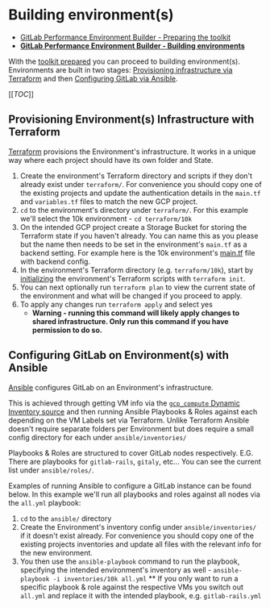 # Building environment(s)

* [GitLab Performance Environment Builder - Preparing the toolkit](prep_toolkit.md)
* [**GitLab Performance Environment Builder - Building environments**](building_environments.md)

With the [toolkit prepared](prep_toolkit.md) you can proceed to building environment(s). Environments are built in two stages: [Provisioning infrastructure via Terraform](#provisioning-environments-infrastructure-with-terraform) and then [Configuring GitLab via Ansible](#configuring-gitlab-on-environments-with-ansible).

[[_TOC_]]

## Provisioning Environment(s) Infrastructure with Terraform

[Terraform](https://www.terraform.io/) provisions the Environment's infrastructure. It works in a unique way where each project should have its own folder and State.

1. Create the environment's Terraform directory and scripts if they don't already exist under `terraform/`. For convenience you should copy one of the existing projects and update the authentication details in the `main.tf` and `variables.tf` files to match the new GCP project.
1. `cd` to the environment's directory under `terraform/`. For this example we'll select the 10k environment - `cd terraform/10k`
1. On the intended GCP project create a Storage Bucket for storing the Terraform state if you haven't already. You can name this as you please but the name then needs to be set in the environment's `main.tf` as a backend setting. For example here is the 10k environment's [main.tf](terraform/10k/main.tf) file with backend config.
1. In the environment's Terraform directory (e.g. `terraform/10k`), start by [initializing](https://www.terraform.io/docs/commands/init.html) the environment's Terraform scripts with `terraform init`.
1. You can next optionally run `terraform plan` to view the current state of the environment and what will be changed if you proceed to apply.
1. To apply any changes run `terraform apply` and select yes
    * **Warning - running this command will likely apply changes to shared infrastructure. Only run this command if you have permission to do so.**

## Configuring GitLab on Environment(s) with Ansible

[Ansible](https://docs.ansible.com/ansible/latest/index.html) configures GitLab on an Environment's infrastructure.

This is achieved through getting VM info via the [`gcp_compute` Dynamic Inventory source](https://docs.ansible.com/ansible/latest/plugins/inventory/gcp_compute.html) and then running Ansible Playbooks & Roles against each depending on the VM Labels set via Terraform. Unlike Terraform Ansible doesn't require separate folders per Environment but does require a small config directory for each under `ansible/inventories/`

Playbooks & Roles are structured to cover GitLab nodes respectively. E.G. There are playbooks for `gitlab-rails`, `gitaly`, etc... You can see the current list under `ansible/roles/`.

Examples of running Ansible to configure a GitLab instance can be found below. In this example we'll run all playbooks and roles against all nodes via the `all.yml` playbook:

1. `cd` to the `ansible/` directory
1. Create the Environment's inventory config under `ansible/inventories/` if it doesn't exist already. For convenience you should copy one of the existing projects inventories and update all files with the relevant info for the new environment.
1. You then use the `ansible-playbook` command to run the playbook, specifying the intended environment's inventory as well - `ansible-playbook -i inventories/10k all.yml`
    ** If you only want to run a specific playbook & role against the respective VMs you switch out `all.yml` and replace it with the intended playbook, e.g. `gitlab-rails.yml`

